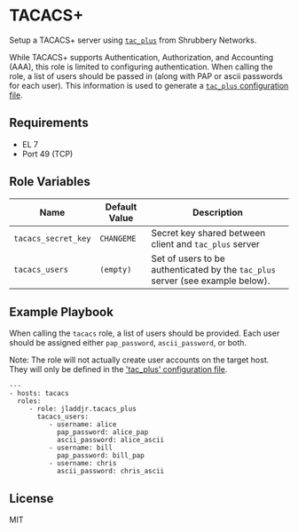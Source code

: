 TACACS+
========

Setup a TACACS+ server using [`tac_plus`](http://www.shrubbery.net/tac_plus/) from Shrubbery Networks.

While TACACS+ supports Authentication, Authorization, and Accounting (AAA), this role is limited to configuring
authentication. When calling the role, a list of users should be passed in (along with PAP or ascii passwords for each user). 
This information is used to generate a [`tac_plus` configuration file](templates/tac_plus.conf.j2).

Requirements
------------

* EL 7
* Port 49 (TCP)

Role Variables
--------------

| Name              | Default Value       | Description          |
|-------------------|---------------------|----------------------|
| `tacacs_secret_key` | `CHANGEME` | Secret key shared between client and `tac_plus` server | 
| `tacacs_users` | `(empty)` | Set of users to be authenticated by the `tac_plus` server (see example below). |


Example Playbook
-------------------------

When calling the `tacacs` role, a list of users should be provided. Each user should be assigned either
`pap_password`, `ascii_password`, or both.

Note: The role will not actually create user accounts on the target host. They will only be defined in the 
['tac_plus' configuration file](templates/tac_plus.conf.j2).

```
---
- hosts: tacacs
  roles:
     - role: jladdjr.tacacs_plus
       tacacs_users:
          - username: alice
            pap_password: alice_pap
            ascii_password: alice_ascii
          - username: bill
            pap_password: bill_pap
          - username: chris
            ascii_password: chris_ascii
```

License
-------

MIT
